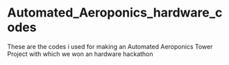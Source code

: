 # Automated_Aeroponics_hardware_codes
These are the codes i used for making an Automated Aeroponics Tower Project with which we won an hardware hackathon

